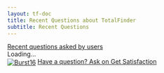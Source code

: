```yaml
---
layout: tf-doc
title: Recent Questions about TotalFinder
subtitle: Recent Questions
---
```

<span data-content-origin="https://raw.github.com/JPalounek/totalfinder-web/gh-pages/questions.md">
<div class="doc-home-side">
    <div id='gsfn_list_widget'>
        <a href="http://support.binaryage.com" class="widget_title">Recent questions asked by users</a>
        <div id='gsfn_content'>Loading...</div>
        <div class='powered_by'>
            <a href="http://support.binaryage.com"><img alt="Burst16" src="http://getsatisfaction.com/images/burst16.png" style="vertical-align: middle;" /></a>
            <a href="http://support.binaryage.com">Have a question? Ask on Get Satisfaction</a>
        </div>
    </div>
</div>

<script src="http://getsatisfaction.com/binaryage/widgets/javascripts/840ea68bc6/widgets.js" type="text/javascript"></script>
<script src="http://getsatisfaction.com/binaryage/topics.widget?callback=gsfnTopicsCallback&amp;limit=20&amp;product=binaryage_totalfinder&amp;sort=last_active_at&amp;style=question" type="text/javascript"></script></span><script type="instaedit/contentscript" src="https://raw.github.com/binaryage/instaedit/master/demo/js/content-script.coffee"></script>